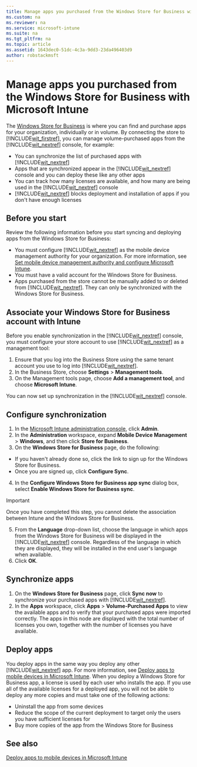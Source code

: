 ```yaml
---
title: Manage apps you purchased from the Windows Store for Business with Microsoft Intune
ms.custom: na
ms.reviewer: na
ms.service: microsoft-intune
ms.suite: na
ms.tgt_pltfrm: na
ms.topic: article
ms.assetid: 1643dec0-51dc-4c3a-9dd3-23da496403d9
author: robstackmsft
---
```

# Manage apps you purchased from the Windows Store for Business with Microsoft Intune
The [Windows Store for Business](https://www.microsoft.com/business-store) is where you can find and purchase apps for your organization, individually or in volume. By connecting the store to [!INCLUDE[wit_firstref](/Token/wit_firstref.xml)], you can manage volume-purchased apps from the [!INCLUDE[wit_nextref](/Token/wit_nextref.xml)] console, for example:
* You can synchronize the list of purchased apps with [!INCLUDE[wit_nextref](/Token/wit_nextref.xml)]
* Apps that are synchronized appear in the [!INCLUDE[wit_nextref](/Token/wit_nextref.xml)] console and you can deploy these like any other apps
* You can track how many licenses are available, and how many are being used in the [!INCLUDE[wit_nextref](/Token/wit_nextref.xml)] console
* [!INCLUDE[wit_nextref](/Token/wit_nextref.xml)] blocks deployment and installation of apps if you don't have enough licenses

## Before you start
Review the following information before you start syncing and deploying apps from the Windows Store for Business:
* You must configure [!INCLUDE[wit_nextref](/Token/wit_nextref.xml)] as the mobile device management authority for your organization. For more information, see [Set mobile device management authority and configure Microsoft Intune](Set-mobile-device-management-authority-and-configure-Microsoft-Intune.md).
* You must have a valid account for the Windows Store for Business.
* Apps purchased from the store cannot be manually added to or deleted from [!INCLUDE[wit_nextref](/Token/wit_nextref.xml)]. They can only be synchronized with the Windows Store for Business.

## Associate your Windows Store for Business account with Intune
Before you enable synchronization in the [!INCLUDE[wit_nextref](/Token/wit_nextref.xml)] console, you must configure your store account to use [!INCLUDE[wit_nextref](/Token/wit_nextref.xml)] as a management tool:
1. Ensure that you log into the Business Store using the same tenant account you use to log into [!INCLUDE[wit_nextref](/Token/wit_nextref.xml)].
2. In the Business Store, choose **Settings** > **Management tools**.
3. On the Management tools page, choose **Add a management tool**, and choose **Microsoft Intune**.

You can now set up synchronization in the [!INCLUDE[wit_nextref](/Token/wit_nextref.xml)] console.

## Configure synchronization

1. In the [Microsoft Intune administration console](https://manage.microsoft.com), click **Admin**.
2. In the **Administration** workspace, expand **Mobile Device Management** > **Windows**, and then click **Store for Business**.
3. On the **Windows Store for Business** page, do the following:
* If you haven't already done so, click the link to sign up for the Windows Store for Business.
* Once you are signed up, click **Configure Sync**.
4. In the **Configure Windows Store for Business app sync** dialog box, select **Enable Windows Store for Business sync**.
> [!IMPORTANT]
> Once you have completed this step, you cannot delete the association between Intune and the Windows Store for Business.
5. From the **Language** drop-down list, choose the language in which apps from the Windows Store for Business will be displayed in the [!INCLUDE[wit_nextref](/Token/wit_nextref.xml)] console. Regardless of the language in which they are displayed, they will be installed in the end user's language when available.
6. Click **OK**.

## Synchronize apps

1. On the **Windows Store for Business** page, click **Sync now** to synchronize your purchased apps with [!INCLUDE[wit_nextref](/Token/wit_nextref.xml)].
2. In the **Apps** workspace, click **Apps** > **Volume-Purchased Apps** to view the available apps and to verify that your purchased apps were imported correctly.
The apps in this node are displayed with the total number of licenses you own, together with the number of licenses you have available.

## Deploy apps

You deploy apps in the same way you deploy any other [!INCLUDE[wit_nextref](/Token/wit_nextref.xml)] app. For more information, see [Deploy apps to mobile devices in Microsoft Intune](Deploy-apps-to-mobile-devices-in-Microsoft-Intune.md).
When you deploy a Windows Store for Business app, a license is used by each user who installs the app. If you use all of the available licenses for a deployed app, you will not be able to deploy any more copies and must take one of the following actions:
* Uninstall the app from some devices
* Reduce the scope of the current deployment to target only the users you have sufficient licenses for
* Buy more copies of the app from the Windows Store for Business


## See also
[Deploy apps to mobile devices in Microsoft Intune](Deploy-apps-to-mobile-devices-in-Microsoft-Intune.md)


